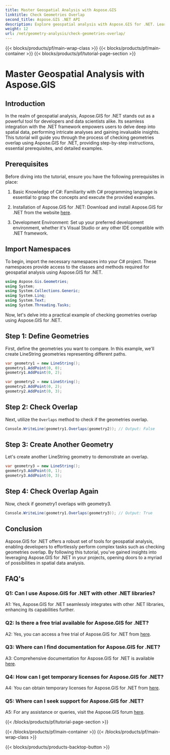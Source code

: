 ```yaml
---
title: Master Geospatial Analysis with Aspose.GIS
linktitle: Check Geometries Overlap
second_title: Aspose.GIS .NET API
description: Explore geospatial analysis with Aspose.GIS for .NET. Learn how to check geometries overlap with step-by-step guidance.
weight: 12
url: /net/geometry-analysis/check-geometries-overlap/
---
```


{{< blocks/products/pf/main-wrap-class >}}
{{< blocks/products/pf/main-container >}}
{{< blocks/products/pf/tutorial-page-section >}}

# Master Geospatial Analysis with Aspose.GIS

## Introduction

In the realm of geospatial analysis, Aspose.GIS for .NET stands out as a powerful tool for developers and data scientists alike. Its seamless integration with the .NET framework empowers users to delve deep into spatial data, performing intricate analyses and gaining invaluable insights. This tutorial will guide you through the process of checking geometries overlap using Aspose.GIS for .NET, providing step-by-step instructions, essential prerequisites, and detailed examples.

## Prerequisites

Before diving into the tutorial, ensure you have the following prerequisites in place:

1. Basic Knowledge of C#: Familiarity with C# programming language is essential to grasp the concepts and execute the provided examples.

2. Installation of Aspose.GIS for .NET: Download and install Aspose.GIS for .NET from the website [here](https://releases.aspose.com/gis/net/).

3. Development Environment: Set up your preferred development environment, whether it's Visual Studio or any other IDE compatible with .NET framework.

## Import Namespaces

To begin, import the necessary namespaces into your C# project. These namespaces provide access to the classes and methods required for geospatial analysis using Aspose.GIS for .NET.

```csharp
using Aspose.Gis.Geometries;
using System;
using System.Collections.Generic;
using System.Linq;
using System.Text;
using System.Threading.Tasks;
```

Now, let's delve into a practical example of checking geometries overlap using Aspose.GIS for .NET.

## Step 1: Define Geometries

First, define the geometries you want to compare. In this example, we'll create LineString geometries representing different paths.

```csharp
var geometry1 = new LineString();
geometry1.AddPoint(0, 0);
geometry1.AddPoint(0, 2);

var geometry2 = new LineString();
geometry2.AddPoint(0, 2);
geometry2.AddPoint(0, 3);
```

## Step 2: Check Overlap

Next, utilize the `Overlaps` method to check if the geometries overlap.

```csharp
Console.WriteLine(geometry1.Overlaps(geometry2)); // Output: False
```

## Step 3: Create Another Geometry

Let's create another LineString geometry to demonstrate an overlap.

```csharp
var geometry3 = new LineString();
geometry3.AddPoint(0, 1);
geometry3.AddPoint(0, 3);
```

## Step 4: Check Overlap Again

Now, check if geometry1 overlaps with geometry3.

```csharp
Console.WriteLine(geometry1.Overlaps(geometry3)); // Output: True
```

## Conclusion

Aspose.GIS for .NET offers a robust set of tools for geospatial analysis, enabling developers to effortlessly perform complex tasks such as checking geometries overlap. By following this tutorial, you've gained insights into leveraging Aspose.GIS for .NET in your projects, opening doors to a myriad of possibilities in spatial data analysis.

## FAQ's

### Q1: Can I use Aspose.GIS for .NET with other .NET libraries?

A1: Yes, Aspose.GIS for .NET seamlessly integrates with other .NET libraries, enhancing its capabilities further.

### Q2: Is there a free trial available for Aspose.GIS for .NET?

A2: Yes, you can access a free trial of Aspose.GIS for .NET from [here](https://releases.aspose.com/).

### Q3: Where can I find documentation for Aspose.GIS for .NET?

A3: Comprehensive documentation for Aspose.GIS for .NET is available [here](https://reference.aspose.com/gis/net/).

### Q4: How can I get temporary licenses for Aspose.GIS for .NET?

A4: You can obtain temporary licenses for Aspose.GIS for .NET from [here](https://purchase.aspose.com/temporary-license/).

### Q5: Where can I seek support for Aspose.GIS for .NET?

A5: For any assistance or queries, visit the Aspose.GIS forum [here](https://forum.aspose.com/c/gis/33).

{{< /blocks/products/pf/tutorial-page-section >}}

{{< /blocks/products/pf/main-container >}}
{{< /blocks/products/pf/main-wrap-class >}}

{{< blocks/products/products-backtop-button >}}
